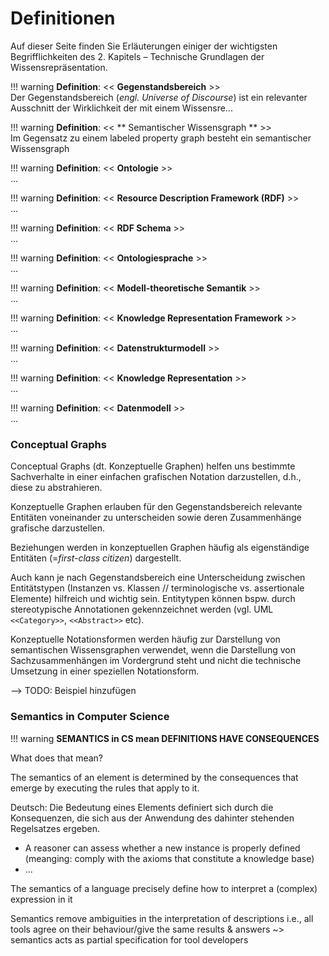 # Definitionen 

Auf dieser Seite finden Sie Erläuterungen einiger der wichtigsten Begrifflichkeiten des 2. Kapitels – Technische Grundlagen der Wissensrepräsentation.


!!! warning
    **Definition**: << **Gegenstandsbereich** >>  
    Der Gegenstandsbereich (_engl. Universe of Discourse_) ist ein relevanter Ausschnitt der Wirklichkeit der mit einem Wissensre...


!!! warning
    **Definition**: << ** Semantischer Wissensgraph ** >>  
    Im Gegensatz zu einem labeled property graph besteht ein semantischer Wissensgraph 


!!! warning
    **Definition**: << **Ontologie** >>  
    ...

!!! warning
    **Definition**: << **Resource Description Framework (RDF)** >>  
    ...

!!! warning
    **Definition**: << **RDF Schema** >>  
    ...

!!! warning
    **Definition**: << **Ontologiesprache** >>  
    ...


!!! warning
    **Definition**: << **Modell-theoretische Semantik** >>  
    ...

!!! warning
    **Definition**: << **Knowledge Representation Framework** >>  
    ...

!!! warning
    **Definition**: << **Datenstrukturmodell** >>  
    ...

!!! warning
    **Definition**: << **Knowledge Representation** >>  
    ...

!!! warning
    **Definition**: << **Datenmodell** >>  
    ...



### Conceptual Graphs

Conceptual Graphs (dt. Konzeptuelle Graphen) helfen uns bestimmte Sachverhalte in einer einfachen grafischen Notation darzustellen, d.h., diese zu abstrahieren. 

Konzeptuelle Graphen erlauben für den Gegenstandsbereich relevante Entitäten voneinander zu unterscheiden sowie deren Zusammenhänge grafische darzustellen. 

Beziehungen werden in konzeptuellen Graphen häufig als eigenständige Entitäten (=_first-class citizen_) dargestellt.

Auch kann je nach Gegenstandsbereich eine Unterscheidung zwischen Entitätstypen (Instanzen vs. Klassen // terminologische vs. assertionale Elemente) hilfreich und wichtig sein. 
Entitytypen können bspw. durch stereotypische Annotationen gekennzeichnet werden (vgl. UML `<<Category>>`, `<<Abstract>>` etc).

Konzeptuelle Notationsformen werden häufig zur Darstellung von semantischen Wissensgraphen verwendet, wenn die Darstellung von Sachzusammenhängen im Vordergrund steht und nicht die technische Umsetzung in einer speziellen Notationsform.

--> TODO: Beispiel hinzufügen


### Semantics in Computer Science

!!! warning
    **SEMANTICS in CS mean DEFINITIONS HAVE CONSEQUENCES**

What does that mean?

The semantics of an element is determined by the consequences that emerge by executing the rules that apply to it.

Deutsch:
Die Bedeutung eines Elements definiert sich durch die Konsequenzen, die sich aus der Anwendung des dahinter stehenden Regelsatzes ergeben.


- A reasoner can assess whether a new instance is properly defined (meanging: comply with the axioms that constitute a knowledge base)
- ...

The semantics of a language precisely define how to interpret a (complex) expression in it

Semantics remove ambiguities in the interpretation of descriptions
i.e., all tools agree on their behaviour/give the same results & answers
 ~> semantics acts as partial specification for tool developers
